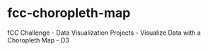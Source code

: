 # fcc-choropleth-map
fCC Challenge - Data Visualization Projects - Visualize Data with a Choropleth Map - D3
